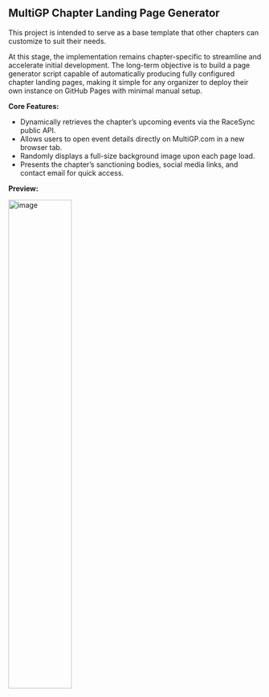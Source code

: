 ## MultiGP Chapter Landing Page Generator

This project is intended to serve as a base template that other chapters can customize to suit their needs.

At this stage, the implementation remains chapter-specific to streamline and accelerate initial development.
The long-term objective is to build a page generator script capable of automatically producing fully configured chapter landing pages, making it simple for any organizer to deploy their own instance on GitHub Pages with minimal manual setup.

**Core Features:**

 * Dynamically retrieves the chapter’s upcoming events via the RaceSync public API.
 * Allows users to open event details directly on MultiGP.com in a new browser tab.
 * Randomly displays a full-size background image upon each page load.
 * Presents the chapter’s sanctioning bodies, social media links, and contact email for quick access.

**Preview:**

<img width="50%" height="50%" alt="image" src="https://github.com/user-attachments/assets/b2d460df-33d2-4d31-933e-5244af371480" />

